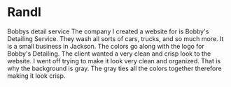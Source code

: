 # RandI
Bobbys detail service 
The company I created a website for is Bobby's Detailing Service. They wash all sorts of cars, trucks, and so much more. It is a small business in Jackson.
The colors go along with the logo for Bobby's Detailing.
The client wanted a very clean and crisp look to the website. 
I went off trying to make it look very clean and organized. That is why the background is  gray. The gray ties all the colors together therefore making it look crisp.
